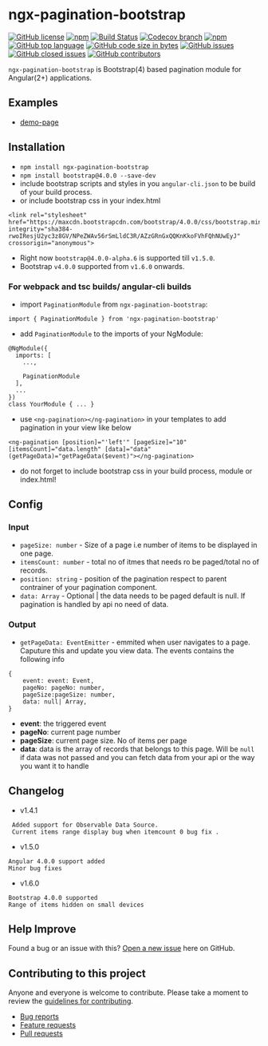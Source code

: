 # ngx-pagination-bootstrap

[![GitHub license](https://img.shields.io/github/license/manishjanky/ngx-pagination-bootstrap.svg)](https://github.com/me-and/mdf/blob/master/LICENSE)
[![npm](https://img.shields.io/npm/v/ngx-pagination-bootstrap.svg)]()
[![Build Status](https://travis-ci.org/manishjanky/ngx-pagination-bootstrap.svg?branch=master)](https://travis-ci.org/manishjanky/ngx-pagination-bootstrap)
[![Codecov branch](https://codecov.io/gh/manishjanky/ngx-pagination-bootstrap/branch/master/graphs/badge.svg)]()
[![npm](https://img.shields.io/npm/dt/ngx-pagination-bootstrap.svg)]()
[![GitHub top language](https://img.shields.io/github/languages/top/manishjanky/ngx-pagination-bootstrap.svg)]()
[![GitHub code size in bytes](https://img.shields.io/github/languages/code-size/manishjanky/ngx-pagination-bootstrap.svg)]()
[![GitHub issues](https://img.shields.io/github/issues/manishjanky/ngx-pagination-bootstrap.svg)]()
[![GitHub closed issues](https://img.shields.io/github/issues-closed/manishjanky/ngx-pagination-bootstrap.svg)]()
[![GitHub contributors](https://img.shields.io/github/contributors/manishjanky/ngx-pagination-bootstrap.svg)]()

`ngx-pagination-bootstrap` is Bootstrap(4) based pagination module for Angular(2+) applications.

## Examples

* [demo-page](https://manishjanky.github.io/ngx-pagination-bootstrap-demo/)

## Installation

* `npm install ngx-pagination-bootstrap`
* `npm install bootstrap@4.0.0 --save-dev`
* include bootstrap scripts and styles in you `angular-cli.json` to be build of your build process.
* or include bootstrap css in your index.html 

`````
<link rel="stylesheet" href="https://maxcdn.bootstrapcdn.com/bootstrap/4.0.0/css/bootstrap.min.css" integrity="sha384-rwoIResjU2yc3z8GV/NPeZWAv56rSmLldC3R/AZzGRnGxQQKnKkoFVhFQhNUwEyJ" crossorigin="anonymous">
`````
* Right now `bootstrap@4.0.0-alpha.6` is supported till `v1.5.0`.
* Bootstrap `v4.0.0` supported from `v1.6.0` onwards.

### For webpack and tsc builds/ angular-cli builds

* import `PaginationModule` from `ngx-pagination-bootstrap`:

```
import { PaginationModule } from 'ngx-pagination-bootstrap'
```

* add `PaginationModule` to the imports of your NgModule:

```
@NgModule({
  imports: [
    ...,

    PaginationModule
  ],
  ...
})
class YourModule { ... }
```

* use `<ng-pagination></ng-pagination>` in your templates to add pagination in your view like below

```
<ng-pagination [position]="'left'" [pageSize]="10" [itemsCount]="data.length" [data]="data" (getPageData)="getPageData($event)"></ng-pagination>
```

* do not forget to include bootstrap css in your build process, module or index.html!

## Config

### Input

* `pageSize: number` - Size of a page i.e number of items to be displayed in one page.
* `itemsCount: number` - total no of itmes that needs ro be paged/total no of records.
* `position: string` - position of the pagination respect to parent contrainer of your pagination component.
* `data: Array` - Optional | the data needs to be paged default is null. If pagination is handled by api no need of data.

### Output

* `getPageData: EventEmitter` - emmited when user navigates to a page. Caputure this and update you view data. The events contains the following info

```
{
    event: event: Event,
    pageNo: pageNo: number,
    pageSize:pageSize: number,
    data: null| Array,
}
```
- **event**: the triggered event
- **pageNo**: current page number
- **pageSize**: current page size. No of items per page
- **data**: data is the array of records that belongs to this page. Will be `null` if data was not passed and you can fetch data from your api or the way you want it to handle

## Changelog
* v1.4.1
````
 Added support for Observable Data Source.
 Current items range display bug when itemcount 0 bug fix .
````
* v1.5.0
````
Angular 4.0.0 support added
Minor bug fixes
````
* v1.6.0
````
Bootstrap 4.0.0 supported
Range of items hidden on small devices
````
## Help Improve

Found a bug or an issue with this? [Open a new issue](https://github.com/manishjanky/ngx-pagination-bootstrap/issues) here on GitHub.

## Contributing to this project

Anyone and everyone is welcome to contribute. Please take a moment to
review the [guidelines for contributing](CONTRIBUTING.md).

* [Bug reports](CONTRIBUTING.md#bugs)
* [Feature requests](CONTRIBUTING.md#features)
* [Pull requests](CONTRIBUTING.md#pull-requests)
